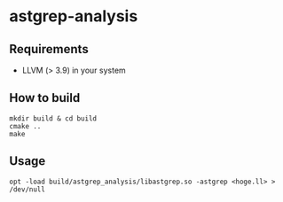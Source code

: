 # astgrep-analysis
## Requirements
- LLVM (> 3.9) in your system

## How to build
```
mkdir build & cd build
cmake ..
make
```

## Usage
```
opt -load build/astgrep_analysis/libastgrep.so -astgrep <hoge.ll> > /dev/null
```
